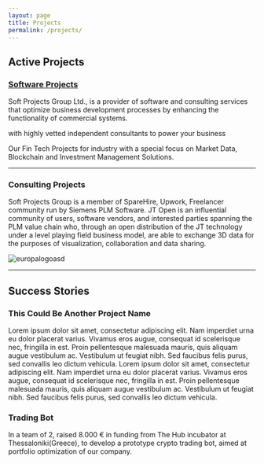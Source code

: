 ```yaml
---
layout: page
title: Projects
permalink: /projects/
---
```


## Active Projects



### [Software Projects](https://github.com/SoftProjectsGroup)

Soft Projects Group Ltd., is a provider of software and consulting services that optimize business development processes by enhancing the functionality of commercial systems.

with highly vetted independent consultants to power your business
 
Our Fin Tech Projects for industry with a special focus on Market Data, Blockchain and Investment Management Solutions. 
        
***

### Consulting Projects
Soft Projects Group is a member of SpareHire, Upwork, Freelancer community run by Siemens PLM Software. JT Open is an influential community of users, software vendors, and interested parties spanning the PLM value chain who, through an open distribution of the JT technology under a level playing field business model, are able to exchange 3D data for the purposes of visualization, collaboration and data sharing.


![europalogoasd](https://www.freshdetect.com/wp-content/uploads/2018/09/logo-horizon2020-640-273-300x128.png)

***

## Success Stories

### This Could Be Another Project Name

  Lorem ipsum dolor sit amet, consectetur adipiscing elit. Nam imperdiet urna eu dolor placerat varius. Vivamus eros augue, consequat id scelerisque nec, fringilla in est. Proin pellentesque malesuada mauris, quis aliquam augue vestibulum ac. Vestibulum ut feugiat nibh. Sed faucibus felis purus, sed convallis leo dictum vehicula. Lorem ipsum dolor sit amet, consectetur adipiscing elit. Nam imperdiet urna eu dolor placerat varius. Vivamus eros augue, consequat id scelerisque nec, fringilla in est. Proin pellentesque malesuada mauris, quis aliquam augue vestibulum ac. Vestibulum ut feugiat nibh. Sed faucibus felis purus, sed convallis leo dictum vehicula.
   
### Trading Bot

In a team of 2, raised 8.000 € in funding from The Hub incubator at Thessaloniki(Greece), to develop a prototype crypto trading bot, aimed at portfolio optimization of our company.


